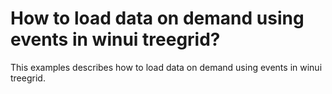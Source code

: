 # How to load data on demand using events in winui treegrid?
This examples describes how to load data on demand using events in winui treegrid.
